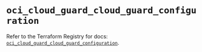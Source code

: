 # `oci_cloud_guard_cloud_guard_configuration`

Refer to the Terraform Registry for docs: [`oci_cloud_guard_cloud_guard_configuration`](https://registry.terraform.io/providers/hashicorp/oci/7.19.0/docs/resources/cloud_guard_cloud_guard_configuration).

